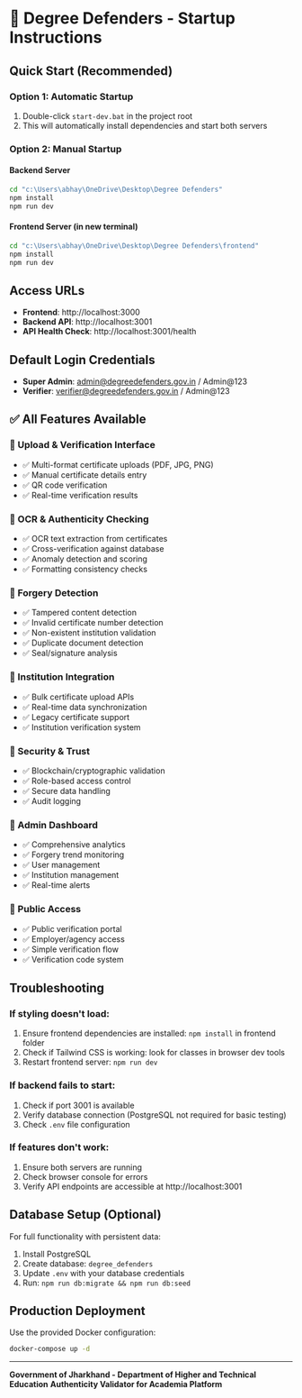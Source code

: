 # 🚀 Degree Defenders - Startup Instructions

## Quick Start (Recommended)

### Option 1: Automatic Startup
1. Double-click `start-dev.bat` in the project root
2. This will automatically install dependencies and start both servers

### Option 2: Manual Startup

#### Backend Server
```bash
cd "c:\Users\abhay\OneDrive\Desktop\Degree Defenders"
npm install
npm run dev
```

#### Frontend Server (in new terminal)
```bash
cd "c:\Users\abhay\OneDrive\Desktop\Degree Defenders\frontend"
npm install
npm run dev
```

## Access URLs
- **Frontend**: http://localhost:3000
- **Backend API**: http://localhost:3001
- **API Health Check**: http://localhost:3001/health

## Default Login Credentials
- **Super Admin**: admin@degreedefenders.gov.in / Admin@123
- **Verifier**: verifier@degreedefenders.gov.in / Admin@123

## ✅ All Features Available

### 🔹 Upload & Verification Interface
- ✅ Multi-format certificate uploads (PDF, JPG, PNG)
- ✅ Manual certificate details entry
- ✅ QR code verification
- ✅ Real-time verification results

### 🔹 OCR & Authenticity Checking
- ✅ OCR text extraction from certificates
- ✅ Cross-verification against database
- ✅ Anomaly detection and scoring
- ✅ Formatting consistency checks

### 🔹 Forgery Detection
- ✅ Tampered content detection
- ✅ Invalid certificate number detection
- ✅ Non-existent institution validation
- ✅ Duplicate document detection
- ✅ Seal/signature analysis

### 🔹 Institution Integration
- ✅ Bulk certificate upload APIs
- ✅ Real-time data synchronization
- ✅ Legacy certificate support
- ✅ Institution verification system

### 🔹 Security & Trust
- ✅ Blockchain/cryptographic validation
- ✅ Role-based access control
- ✅ Secure data handling
- ✅ Audit logging

### 🔹 Admin Dashboard
- ✅ Comprehensive analytics
- ✅ Forgery trend monitoring
- ✅ User management
- ✅ Institution management
- ✅ Real-time alerts

### 🔹 Public Access
- ✅ Public verification portal
- ✅ Employer/agency access
- ✅ Simple verification flow
- ✅ Verification code system

## Troubleshooting

### If styling doesn't load:
1. Ensure frontend dependencies are installed: `npm install` in frontend folder
2. Check if Tailwind CSS is working: look for classes in browser dev tools
3. Restart frontend server: `npm run dev`

### If backend fails to start:
1. Check if port 3001 is available
2. Verify database connection (PostgreSQL not required for basic testing)
3. Check `.env` file configuration

### If features don't work:
1. Ensure both servers are running
2. Check browser console for errors
3. Verify API endpoints are accessible at http://localhost:3001

## Database Setup (Optional)
For full functionality with persistent data:
1. Install PostgreSQL
2. Create database: `degree_defenders`
3. Update `.env` with your database credentials
4. Run: `npm run db:migrate && npm run db:seed`

## Production Deployment
Use the provided Docker configuration:
```bash
docker-compose up -d
```

---
**Government of Jharkhand - Department of Higher and Technical Education**
**Authenticity Validator for Academia Platform**
